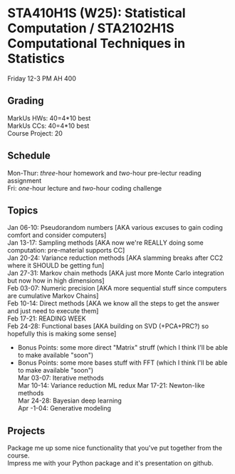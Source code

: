 
# STA410H1S (W25): Statistical Computation / STA2102H1S Computational Techniques in Statistics

Friday 12-3 PM AH 400

## Grading

MarkUs HWs: 40=4\*10 best  
MarkUs CCs: 40=4\*10 best  
Course Project: 20  

## Schedule

Mon-Thur: *three*-hour homework and *two*-hour pre-lectur reading assignment  
Fri: *one*-hour lecture and *two*-hour coding challenge

## Topics

Jan 06-10: Pseudorandom numbers [AKA various excuses to gain coding comfort and consider computers]  
Jan 13-17: Sampling methods [AKA now we're REALLY doing some computation: pre-material supports CC]  
Jan 20-24: Variance reduction methods [AKA slamming breaks after CC2 where it SHOULD be getting fun]  
Jan 27-31: Markov chain methods [AKA just more Monte Carlo integration but now how in high dimensions]  
Feb 03-07: Numeric precision [AKA more sequential stuff since computers are cumulative Markov Chains]  
Feb 10-14: Direct methods [AKA we know all the steps to get the answer and just need to execute them]  
Feb 17-21: READING WEEK  
Feb 24-28: Functional bases [AKA building on SVD (+PCA+PRC?) so hopefully this is making some sense]
- Bonus Points: some more direct "Matrix" struff (which I think I'll be able to make available "soon")  
- Bonus Points: some more bases stuff with FFT (which I think I'll be able to make available "soon")  
Mar 03-07: Iterative methods  
Mar 10-14: Variance reduction ML redux
Mar 17-21: Newton-like methods  
Mar 24-28: Bayesian deep learning  
Apr -1-04: Generative modeling  


## Projects

Package me up some nice functionality that you've put together from the course.  
Impress me with your Python package and it's presentation on github.


